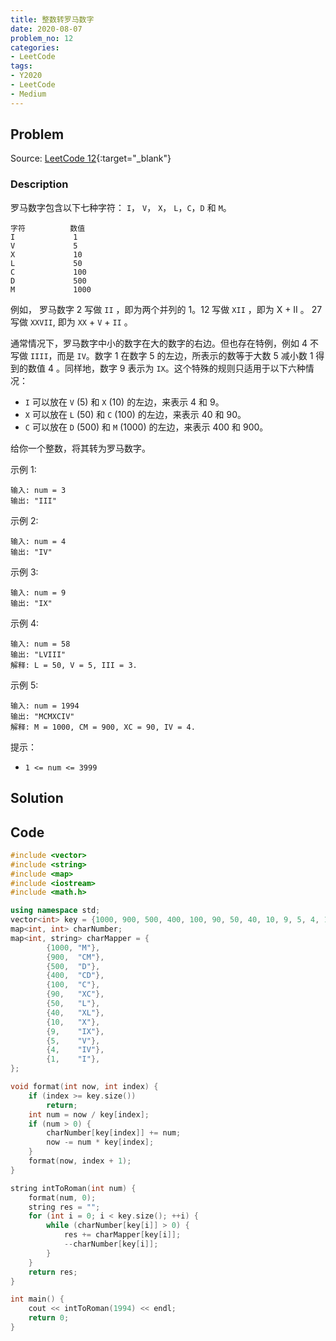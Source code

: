 ```yaml
---
title: 整数转罗马数字
date: 2020-08-07
problem_no: 12
categories:
- LeetCode
tags:
- Y2020
- LeetCode
- Medium
---
```


<!-- Description. -->

<!-- more -->

## Problem

Source: [LeetCode 12](https://leetcode-cn.com/problems/integer-to-roman/){:target="_blank"}

### Description

罗马数字包含以下七种字符： `I`， `V`， `X`， `L`，`C`，`D` 和 `M`。

```text
字符          数值
I             1
V             5
X             10
L             50
C             100
D             500
M             1000
```

例如， 罗马数字 2 写做 `II` ，即为两个并列的 1。12 写做 `XII` ，即为 X + II 。 27 写做 `XXVII`, 即为 `XX` + `V` + `II` 。

通常情况下，罗马数字中小的数字在大的数字的右边。但也存在特例，例如 4 不写做 `IIII`，而是 `IV`。数字 1 在数字 5 的左边，所表示的数等于大数 5 减小数 1 得到的数值 4 。同样地，数字 9 表示为 `IX`。这个特殊的规则只适用于以下六种情况：

- `I` 可以放在 `V` (5) 和 `X` (10) 的左边，来表示 4 和 9。
- `X` 可以放在 `L` (50) 和 `C` (100) 的左边，来表示 40 和 90。
- `C` 可以放在 `D` (500) 和 `M` (1000) 的左边，来表示 400 和 900。

给你一个整数，将其转为罗马数字。

示例 1:

```text
输入: num = 3
输出: "III"
```

示例 2:

```text
输入: num = 4
输出: "IV"
```

示例 3:

```text
输入: num = 9
输出: "IX"
```

示例 4:

```text
输入: num = 58
输出: "LVIII"
解释: L = 50, V = 5, III = 3.
```

示例 5:

```text
输入: num = 1994
输出: "MCMXCIV"
解释: M = 1000, CM = 900, XC = 90, IV = 4.
```

提示：

- `1 <= num <= 3999`

## Solution

## Code

```cpp
#include <vector>
#include <string>
#include <map>
#include <iostream>
#include <math.h>

using namespace std;
vector<int> key = {1000, 900, 500, 400, 100, 90, 50, 40, 10, 9, 5, 4, 1};
map<int, int> charNumber;
map<int, string> charMapper = {
        {1000, "M"},
        {900,  "CM"},
        {500,  "D"},
        {400,  "CD"},
        {100,  "C"},
        {90,   "XC"},
        {50,   "L"},
        {40,   "XL"},
        {10,   "X"},
        {9,    "IX"},
        {5,    "V"},
        {4,    "IV"},
        {1,    "I"},
};

void format(int now, int index) {
    if (index >= key.size())
        return;
    int num = now / key[index];
    if (num > 0) {
        charNumber[key[index]] += num;
        now -= num * key[index];
    }
    format(now, index + 1);
}

string intToRoman(int num) {
    format(num, 0);
    string res = "";
    for (int i = 0; i < key.size(); ++i) {
        while (charNumber[key[i]] > 0) {
            res += charMapper[key[i]];
            --charNumber[key[i]];
        }
    }
    return res;
}

int main() {
    cout << intToRoman(1994) << endl;
    return 0;
}
```
